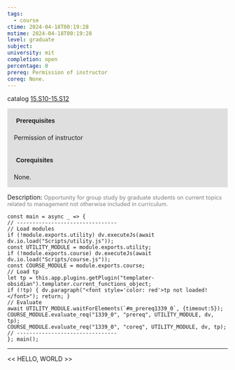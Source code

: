 ```yaml
---
tags:
  - course
ctime: 2024-04-18T00:19:28
mstime: 2024-04-18T00:19:28
level: graduate
subject: 
university: mit
completion: open
percentage: 0
prereq: Permission of instructor
coreq: None.
---
```


catalog [15.S10-15.S12](http://student.mit.edu/catalog/m15c.html#15.S12)

<span style="display: block; padding: 15px; background-color: rgb(100, 100, 100, 0.2);"><font id="m_prereq1339_0" style="display: block; font-family: Arial, sans-serif; font-weight: bold; padding: 5px">Prerequisites</font><br><span id="prereq1339_0">Permission of instructor</span></span>
<span style="display: block; padding: 15px; background-color: rgb(100, 100, 100, 0.2);"><font id="m_coreq1339_0" style="display: block; font-family: Arial, sans-serif; font-weight: bold; padding: 5px">Corequisites</font><br><span id="coreq1339_0">None.</span></span>

<font style="">Description:</font>
<font style="color: grey; font-size: 0.8rem;">Opportunity for group study by graduate students on current topics related to management not otherwise included in curriculum.</font>

```dataviewjs
const main = async _ => {
// --------------------------------
// Load modules
if (!module.exports.utility) dv.executeJs(await dv.io.load("Scripts/utility.js"));
const UTILITY_MODULE = module.exports.utility;
if (!module.exports.course) dv.executeJs(await dv.io.load("Scripts/course.js"));
const COURSE_MODULE = module.exports.course;
// Load tp
let tp = this.app.plugins.getPlugin("templater-obsidian").templater.current_functions_object;
if (!tp) { dv.paragraph("<font style='color: red'>tp not loaded!</font>"); return; }
// Evaluate
await UTILITY_MODULE.waitForElements(`#m_prereq1339_0`, {timeout:5});
COURSE_MODULE.evaluate_req("1339_0", "prereq", UTILITY_MODULE, dv, tp);
COURSE_MODULE.evaluate_req("1339_0", "coreq", UTILITY_MODULE, dv, tp);
// --------------------------------
}; main();
```

---

<< HELLO, WORLD >>
